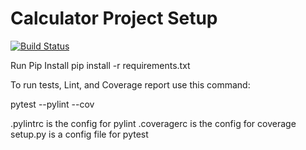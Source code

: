 # Calculator Project Setup
[![Build Status](https://app.travis-ci.com/svoishnis/calc2.svg?branch=main)](https://app.travis-ci.com/svoishnis/calc2)

Run Pip Install
pip install -r requirements.txt

To run tests, Lint, and Coverage report use this command:

pytest  --pylint --cov

.pylintrc is the config for pylint
.coveragerc is the config for coverage
setup.py is a config file for pytest
